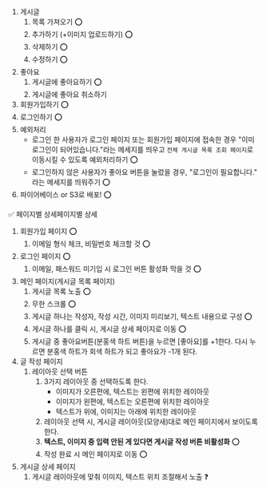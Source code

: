 1. 게시글
   1. 목록 가져오기 ⭕
   2. 추가하기 (+이미지 업로드하기) ⭕
   3. 삭제하기 ⭕
   4. 수정하기 ⭕
2. 좋아요
   1. 게시글에 좋아요하기 ⭕
   2. 게시글에 좋아요 취소하기
3. 회원가입하기 ⭕
4. 로그인하기 ⭕
5. 예외처리
   - 로그인 한 사용자가 로그인 페이지 또는 회원가입 페이지에 접속한 경우 "이미 로그인이 되어있습니다."라는 메세지를 띄우고 `전체 게시글 목록 조회 페이지`로 이동시킬 수 있도록 예외처리하기 ⭕
   - 로그인하지 않은 사용자가 좋아요 버튼을 눌렀을 경우, "로그인이 필요합니다." 라는 메세지를 띄워주기 ⭕
6. 파이어베이스 or S3로 배포! ⭕

<aside>
✅ 페이지별 상세페이지별 상세

</aside>

1. 회원가입 페이지 ⭕
   1. 이메일 형식 체크, 비밀번호 체크할 것 ⭕
2. 로그인 페이지 ⭕
   1. 이메일, 패스워드 미기입 시 로그인 버튼 활성화 막을 것 ⭕
3. 메인 페이지(게시글 목록 페이지)
   1. 게시글 목록 노출 ⭕
   2. 무한 스크롤 ⭕
   3. 게시글 하나는 작성자, 작성 시간, 이미지 미리보기, 텍스트 내용으로 구성 ⭕
   4. 게시글 하나를 클릭 시, 게시글 상세 페이지로 이동 ⭕
   5. 게시글 중 좋아요버튼(분홍색 하트 버튼)을 누르면 [좋아요]를 +1한다. 다시 누르면 분홍색 하트가 회색 하트가 되고 좋아요가 -1개 된다.
4. 글 작성 페이지
   1. 레이아웃 선택 버튼
      1. 3가지 레이아웃 중 선택하도록 한다.
         - 이미지가 오른편에, 텍스트는 왼편에 위치한 레이아웃
         - 이미지가 왼편에, 텍스트는 오른편에 위치한 레이아웃
         - 텍스트가 위에, 이미지는 아래에 위치한 레이아웃
      2. 레이아웃 선택 시, 게시글 레이아웃(모양새)대로 메인 페이지에서 보이도록 한다.
      3. **텍스트, 이미지 중 입력 안된 게 있다면 게시글 작성 버튼 비활성화** ⭕
      4. 작성 완료 시 메인 페이지로 이동 ⭕
5. 게시글 상세 페이지 
   1. 게시글 레이아웃에 맞춰 이미지, 텍스트 위치 조절해서 노출 ❓
